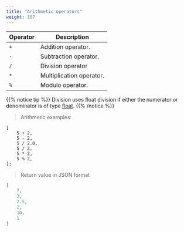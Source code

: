 ```yaml
---
title: "Arithmetic operators"
weight: 107
---
```


Operator | Description
-------- | -----------
`+` | Addition operator.
`-` | Subtraction operator.
`/` | Division operator
`*` | Multiplication operator.
`%` | Modulo operator.

{{% notice tip %}}
Division uses float division if either the numerator or denominator is of type [float](../../data-types/float).
{{% /notice %}}

> Arithmetic examples:

```thingsdb,json_response
[
    5 + 2,
    5 - 2,
    5 / 2.0,
    5 / 2,
    5 * 2,
    5 % 2,
];
```

> Return value in JSON format

```json
[
    7,
    3,
    2.5,
    2,
    10,
    1
]
```
